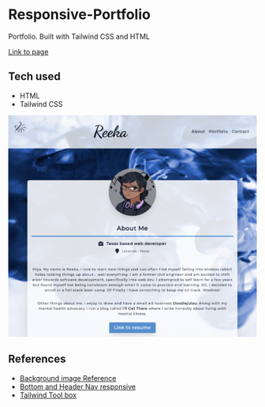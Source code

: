 # Responsive-Portfolio
Portfolio. Built with Tailwind CSS and HTML

[Link to page](https://reekamaharaj.github.io/Responsive-Portfolio/index.html)

## Tech used
- HTML
- Tailwind CSS

![](assets/images/portfolio.png)

## References
- [Background image Reference](https://unsplash.com/@adrienl?utm_medium=referral&amp;utm_campaign=photographer-credit&amp;utm_content=creditBadge)
- [Bottom and Header Nav responsive](https://tailwindcomponents.com/component/bottom-and-header-nav-responsive)
- [Tailwind Tool box](https://www.tailwindtoolbox.com/templates/profile-card)